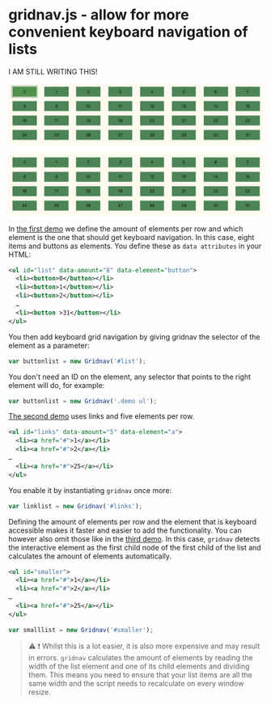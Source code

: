 # gridnav.js - allow for more convenient keyboard navigation of lists

I AM STILL WRITING THIS!

![Navigating a grid with up, down, left and right](tabbing.gif)

![Navigating a grid with up, down, left and right](grid.gif)

In [the first demo](https://codepo8.github.io/gridnav/#list) we define the amount of elements per row and which element is the one that should get keyboard navigation. In this case, eight items and buttons as elements. You define these as ```data attributes``` in your HTML:

```xml
<ul id="list" data-amount="8" data-element="button">
  <li><button>0</button></li>
  <li><button>1</button></li>
  <li><button>2</button></li>
  …
  <li><button >31</button></li>
</ul>
```
You then add keyboard grid navigation by giving gridnav the selector of the element as a parameter:

```javascript
var buttonlist = new Gridnav('#list');
```

You don't need an ID on the element, any selector that points to the right element will do, for example:

```javascript
var buttonlist = new Gridnav('.demo ul');
```

[The second demo](https://codepo8.github.io/gridnav/#links) uses links and five elements per row.

```xml
<ul id="links" data-amount="5" data-element="a">
  <li><a href="#">1</a></li>
  <li><a href="#">2</a></li>
…
  <li><a href="#">25</a></li>
</ul>
```

You enable it by instantiating ```gridnav``` once more:

```javascript
var linklist = new Gridnav('#links');
```

Defining the amount of elements per row and the element that is keyboard accessible makes it faster and easier to add the functionality. You can however also omit those like in the [third demo](https://codepo8.github.io/gridnav/#smaller). In this case, ```gridnav``` detects the interactive element as the first child node of the first child of the list and calculates the amount of elements automatically.

```xml
<ul id="smaller">
  <li><a href="#">1</a></li>
  <li><a href="#">2</a></li>
…
  <li><a href="#">25</a></li>
</ul>
```
```javascript
var smalllist = new Gridnav('#smaller');
```
> :warning: :exclamation: Whilst this is a lot easier, it is also more expensive and may result in errors. ```gridnav``` calculates the amount of elements by reading the width of the list element and one of its child elements and dividing them. This means you need to ensure that your list items are all the same width and the script needs to recalculate on every window resize.

